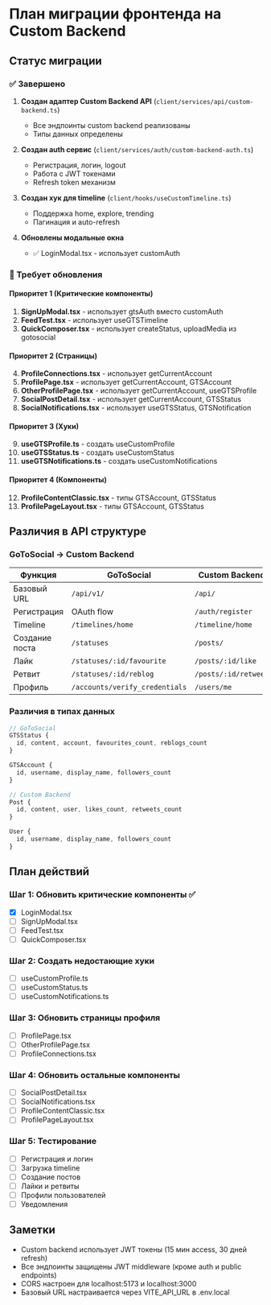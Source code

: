 # План миграции фронтенда на Custom Backend

## Статус миграции

### ✅ Завершено
1. **Создан адаптер Custom Backend API** (`client/services/api/custom-backend.ts`)
   - Все эндпоинты custom backend реализованы
   - Типы данных определены
   
2. **Создан auth сервис** (`client/services/auth/custom-backend-auth.ts`)
   - Регистрация, логин, logout
   - Работа с JWT токенами
   - Refresh token механизм
   
3. **Создан хук для timeline** (`client/hooks/useCustomTimeline.ts`)
   - Поддержка home, explore, trending
   - Пагинация и auto-refresh

4. **Обновлены модальные окна**
   - ✅ LoginModal.tsx - использует customAuth

### 🔄 Требует обновления

#### Приоритет 1 (Критические компоненты)
1. **SignUpModal.tsx** - использует gtsAuth вместо customAuth
2. **FeedTest.tsx** - использует useGTSTimeline
3. **QuickComposer.tsx** - использует createStatus, uploadMedia из gotosocial

#### Приоритет 2 (Страницы)
4. **ProfileConnections.tsx** - использует getCurrentAccount
5. **ProfilePage.tsx** - использует getCurrentAccount, GTSAccount
6. **OtherProfilePage.tsx** - использует getCurrentAccount, useGTSProfile
7. **SocialPostDetail.tsx** - использует getCurrentAccount, GTSStatus
8. **SocialNotifications.tsx** - использует useGTSStatus, GTSNotification

#### Приоритет 3 (Хуки)
9. **useGTSProfile.ts** - создать useCustomProfile
10. **useGTSStatus.ts** - создать useCustomStatus
11. **useGTSNotifications.ts** - создать useCustomNotifications

#### Приоритет 4 (Компоненты)
12. **ProfileContentClassic.tsx** - типы GTSAccount, GTSStatus
13. **ProfilePageLayout.tsx** - типы GTSAccount, GTSStatus

## Различия в API структуре

### GoToSocial → Custom Backend

| Функция | GoToSocial | Custom Backend |
|---------|------------|----------------|
| Базовый URL | `/api/v1/` | `/api/` |
| Регистрация | OAuth flow | `/auth/register` |
| Timeline | `/timelines/home` | `/timeline/home` |
| Создание поста | `/statuses` | `/posts/` |
| Лайк | `/statuses/:id/favourite` | `/posts/:id/like` |
| Ретвит | `/statuses/:id/reblog` | `/posts/:id/retweet` |
| Профиль | `/accounts/verify_credentials` | `/users/me` |

### Различия в типах данных

```typescript
// GoToSocial
GTSStatus {
  id, content, account, favourites_count, reblogs_count
}

GTSAccount {
  id, username, display_name, followers_count
}

// Custom Backend
Post {
  id, content, user, likes_count, retweets_count
}

User {
  id, username, display_name, followers_count
}
```

## План действий

### Шаг 1: Обновить критические компоненты ✅
- [x] LoginModal.tsx
- [ ] SignUpModal.tsx
- [ ] FeedTest.tsx
- [ ] QuickComposer.tsx

### Шаг 2: Создать недостающие хуки
- [ ] useCustomProfile.ts
- [ ] useCustomStatus.ts
- [ ] useCustomNotifications.ts

### Шаг 3: Обновить страницы профиля
- [ ] ProfilePage.tsx
- [ ] OtherProfilePage.tsx
- [ ] ProfileConnections.tsx

### Шаг 4: Обновить остальные компоненты
- [ ] SocialPostDetail.tsx
- [ ] SocialNotifications.tsx
- [ ] ProfileContentClassic.tsx
- [ ] ProfilePageLayout.tsx

### Шаг 5: Тестирование
- [ ] Регистрация и логин
- [ ] Загрузка timeline
- [ ] Создание постов
- [ ] Лайки и ретвиты
- [ ] Профили пользователей
- [ ] Уведомления

## Заметки

- Custom backend использует JWT токены (15 мин access, 30 дней refresh)
- Все эндпоинты защищены JWT middleware (кроме auth и public endpoints)
- CORS настроен для localhost:5173 и localhost:3000
- Базовый URL настраивается через VITE_API_URL в .env.local
